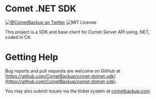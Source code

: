 # Comet .NET SDK

[![@CometBackup on Twitter](http://img.shields.io/badge/twitter-%40CometBackup-blue.svg?style=flat)](https://twitter.com/CometBackup)
![MIT License](https://img.shields.io/github/license/CometBackup/comet-go-sdk)

This project is a SDK and base client for Comet Server API using .NET, coded in C#.

# Getting Help

Bug reports and pull requests are welcome on GitHub at [https://github.com/CometBackup/comet-dotnet-sdk](https://github.com/CometBackup/comet-dotnet-sdk).

You may also submit issues via the ticket system at [cometbackup.com](https://cometbackup.com/).
